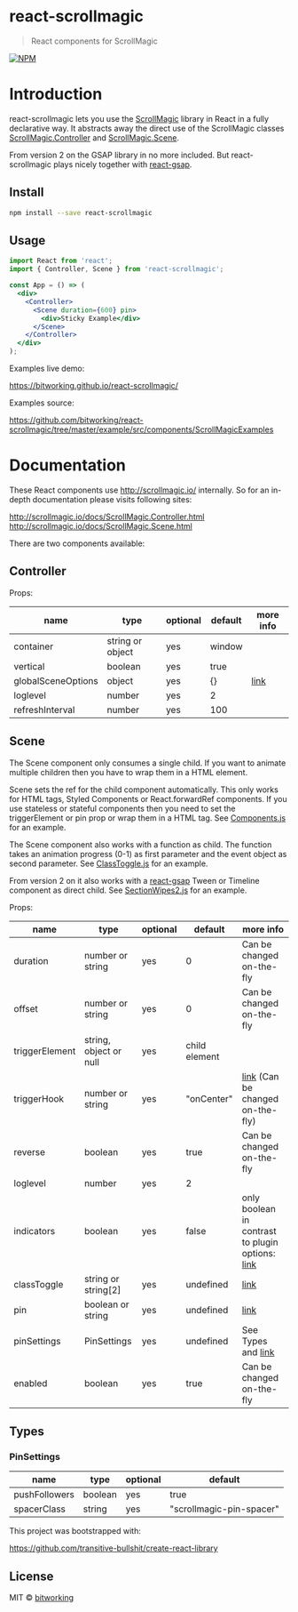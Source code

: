 # react-scrollmagic

> React components for ScrollMagic

[![NPM](https://img.shields.io/npm/v/react-scrollmagic.svg)](https://www.npmjs.com/package/react-scrollmagic)

# Introduction

react-scrollmagic lets you use the [ScrollMagic](http://scrollmagic.io/) library in React in a fully declarative way. It abstracts away the direct use of the ScrollMagic classes [ScrollMagic.Controller](http://scrollmagic.io/docs/ScrollMagic.Controller.html) and [ScrollMagic.Scene](http://scrollmagic.io/docs/ScrollMagic.Scene.html).

From version 2 on the GSAP library in no more included. But react-scrollmagic plays nicely together with [react-gsap](https://github.com/bitworking/react-gsap).

## Install

```bash
npm install --save react-scrollmagic
```

## Usage

```jsx
import React from 'react';
import { Controller, Scene } from 'react-scrollmagic';

const App = () => (
  <div>
    <Controller>
      <Scene duration={600} pin>
        <div>Sticky Example</div>
      </Scene>
    </Controller>
  </div>
);
```

Examples live demo:

https://bitworking.github.io/react-scrollmagic/

Examples source:

https://github.com/bitworking/react-scrollmagic/tree/master/example/src/components/ScrollMagicExamples

# Documentation

These React components use http://scrollmagic.io/ internally. So for an in-depth documentation please visits following sites:

http://scrollmagic.io/docs/ScrollMagic.Controller.html  
http://scrollmagic.io/docs/ScrollMagic.Scene.html  

There are two components available:

## Controller

Props:

name | type | optional | default | more info
--- | --- | --- | --- | ---
container | string or object | yes | window
vertical | boolean | yes | true
globalSceneOptions | object | yes | {} | [link](http://scrollmagic.io/docs/ScrollMagic.Scene.html#constructor)
loglevel | number | yes | 2
refreshInterval | number | yes | 100

## Scene

The Scene component only consumes a single child. If you want to animate multiple children then you have to wrap them in a HTML element.

Scene sets the ref for the child component automatically. This only works for HTML tags, Styled Components or React.forwardRef components. If you use stateless or stateful components then you need to set the triggerElement or pin prop or wrap them in a HTML tag. See [Components.js](https://github.com/bitworking/react-scrollmagic/blob/master/example/src/components/ScrollMagicExamples/Components.js) for an example.

The Scene component also works with a function as child. The function takes an animation progress (0-1) as first parameter and the event object as second parameter. See [ClassToggle.js](https://github.com/bitworking/react-scrollmagic/blob/master/example/src/components/ScrollMagicExamples/ClassToggle.js) for an example.

From version 2 on it also works with a [react-gsap](https://github.com/bitworking/react-gsap) Tween or Timeline component as direct child. See [SectionWipes2.js](https://github.com/bitworking/react-scrollmagic/blob/master/example/src/components/ScrollMagicExamples/SectionWipes2.js) for an example.

Props:

name | type | optional | default | more info
--- | --- | --- | --- | ---
duration | number or string | yes | 0 | Can be changed on-the-fly
offset | number or string | yes | 0 | Can be changed on-the-fly
triggerElement | string, object or null | yes | child element
triggerHook | number or string | yes | "onCenter" | [link](http://scrollmagic.io/docs/ScrollMagic.Scene.html#constructor) (Can be changed on-the-fly)
reverse | boolean | yes | true | Can be changed on-the-fly
loglevel | number | yes | 2
indicators | boolean | yes | false | only boolean in contrast to plugin options: [link](http://scrollmagic.io/docs/debug.addIndicators.html#Scene.addIndicators)
classToggle | string or string[2] | yes | undefined | [link](http://scrollmagic.io/docs/ScrollMagic.Scene.html#setClassToggle)
pin | boolean or string | yes | undefined | [link](http://scrollmagic.io/docs/ScrollMagic.Scene.html#setPin)
pinSettings | PinSettings | yes | undefined | See Types and [link](http://scrollmagic.io/docs/ScrollMagic.Scene.html#setPin)
enabled | boolean | yes | true | Can be changed on-the-fly
  
## Types

### PinSettings

name | type | optional | default
--- | --- | --- | ---
pushFollowers | boolean | yes | true
spacerClass | string | yes | "scrollmagic-pin-spacer"


This project was bootstrapped with:

https://github.com/transitive-bullshit/create-react-library

## License

MIT © [bitworking](https://github.com/bitworking)

